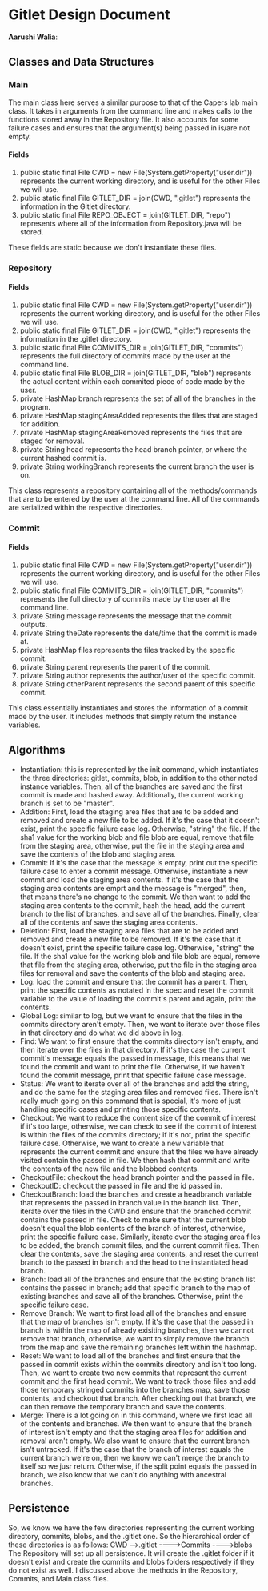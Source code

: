 # Gitlet Design Document

**Aarushi Walia**:

## Classes and Data Structures

### Main
The main class here serves a similar purpose to that of the Capers lab main class. It takes in arguments from the command line and makes calls to the functions stored away in the Repository file. It also accounts for some failure cases and ensures that the argument(s) being passed in is/are not empty.
#### Fields

1. public static final File CWD = new File(System.getProperty("user.dir")) represents the current working directory, and is useful for the other Files we will use.
2. public static final File GITLET_DIR = join(CWD, ".gitlet") represents the information in the Gitlet directory.
3. public static final File REPO_OBJECT = join(GITLET_DIR, "repo") represents where all of the information from Repository.java will be stored.

These fields are static because we don't instantiate these files.

### Repository

#### Fields

1. public static final File CWD = new File(System.getProperty("user.dir")) represents the current working directory, and is useful for the other Files we will use.
2. public static final File GITLET_DIR = join(CWD, ".gitlet") represents the information in the .gitlet directory.
3. public static final File COMMITS_DIR = join(GITLET_DIR, "commits") represents the full directory of commits made by the user at the command line.
4. public static final File BLOB_DIR = join(GITLET_DIR, "blob") represents the actual content within each commited piece of code made by the user.
5. private HashMap branch represents the set of all of the branches in the program.
6. private HashMap stagingAreaAdded represents the files that are staged for addition.
7. private HashMap stagingAreaRemoved represents the files that are staged for removal.
8. private String head represents the head branch pointer, or where the current hashed commit is.
9. private String workingBranch represents the current branch the user is on.

This class represents a repository containing all of the methods/commands that are to be entered by the user at the command line. All of the commands are serialized within the respective directories.

### Commit

#### Fields

1. public static final File CWD = new File(System.getProperty("user.dir")) represents the current working directory, and is useful for the other Files we will use.
3. public static final File COMMITS_DIR = join(GITLET_DIR, "commits") represents the full directory of commits made by the user at the command line.
3. private String message represents the message that the commit outputs.
4. private String theDate represents the date/time that the commit is made at. 
5. private HashMap files represents the files tracked by the specific commit.
6. private String parent represents the parent of the commit.
7. private String author represents the author/user of the specific commit.
8. private String otherParent represents the second parent of this specific commit.

This class essentially instantiates and stores the information of a commit made by the user. It includes methods that simply return the instance variables.

## Algorithms
- Instantiation: this is represented by the init command, which instantiates the three directories: gitlet, commits, blob, in addition to the other noted instance variables. Then, all of the branches are saved and the first commit is made and hashed away. Additionally, the current working branch is set to be "master".
- Addition: First, load the staging area files that are to be added and removed and create a new file to be added. If it's the case that it doesn't exist, print the specific failure case log. Otherwise, "string" the file. If the sha1 value for the working blob and file blob are equal, remove that file from the staging area, otherwise, put the file in the staging area and save the contents of the blob and staging area.
- Commit: If it's the case that the message is empty, print out the specific failure case to enter a commit message. Otherwise, instantiate a new commit and load the staging area contents. If it's the case that the staging area contents are emprt and the message is "merged", then, that means there's no change to the commit. We then want to add the staging area contents to the commit, hash the head, add the current branch to the list of branches, and save all of the branches. Finally, clear all of the contents anf save the staging area contents.
- Deletion: First, load the staging area files that are to be added and removed and create a new file to be removed. If it's the case that it doesn't exist, print the specific failure case log. Otherwise, "string" the file. If the sha1 value for the working blob and file blob are equal, remove that file from the staging area, otherwise, put the file in the staging area files for removal and save the contents of the blob and staging area.
- Log: load the commit and ensure that the commit has a parent. Then, print the specific contents as notated in the spec and reset the commit variable to the value of loading the commit's parent and again, print the contents.
- Global Log: similar to log, but we want to ensure that the files in the commits directory aren't empty. Then, we want to iterate over those files in that directory and do what we did above in log.
- Find: We want to first ensure that the commits directory isn't empty, and then iterate over the files in that directory. If it's the case the current commit's message equals the passed in message, this means that we found the commit and want to print the file. Otherwise, if we haven't found the commit message, print that specific failure case message.
- Status: We want to iterate over all of the branches and add the string, and do the same for the staging area files and removed files. There isn't really much going on this command that is special, it's more of just handling specific cases and printing those specific contents.
- Checkout: We want to reduce the content size of the commit of interest if it's too large, otherwise, we can check to see if the commit of interest is within the files of the commits directory; if it's not, print the specific failure case. Otherwise, we want to create a new variable that represents the current commit and ensure that the files we have already visited contain the passed in file. We then hash that commit and write the contents of the new file and the blobbed contents.
- CheckoutFile: checkout the head branch pointer and the passed in file.
- CheckoutID: checkout the passed in file and the id passed in.
- CheckoutBranch: load the branches and create a headbranch variable that represents the passed in branch value in the branch list. Then, iterate over the files in the CWD and ensure that the branched commit contains the passed in file. Check to make sure that the current blob doesn't equal the blob contents of the branch of interest, otherwise, print the specific failure case. Similarly, iterate over the staging area files to be added, the branch commit files, and the current commit files. Then clear the contents, save the staging area contents, and reset the current branch to the passed in branch and the head to the instantiated head branch.
- Branch: load all of the branches and ensure that the existing branch list contains the passed in branch; add that specific branch to the map of existing branches and save all of the branches. Otherwise, print the specific failure case.
- Remove Branch: We want to first load all of the branches and ensure that the map of branches isn't empty. If it's the case that the passed in branch is within the map of already exisiting branches, then we cannot remove that branch, otherwise, we want to simply remove the branch from the map and save the remaining branches left within the hashmap.
- Reset: We want to load all of the branches and first ensure that the passed in commit exists within the commits directory and isn't too long. Then, we want to create two new commits that represent the current commit and the first head commit. We want to track those files and add those temporary stringed commits into the branches map, save those contents, and checkout that branch. After checking out that branch, we can then remove the temporary branch and save the contents.
- Merge: There is a lot going on in this command, where we first load all of the contents and branches. We then want to ensure that the branch of interest isn't empty and that the staging area files for addition and removal aren't empty. We also want to ensure that the current branch isn't untracked. If it's the case that the branch of interest equals the current branch we're on, then we know we can't merge the branch to itself so we jusr return. Otherwise, if the split point equals the passed in branch, we also know that we can't do anything with ancestral branches.

## Persistence

So, we know we have the few directories representing the current working directory, commits, blobs, and the .gitlet one. So the hierarchical order of these directories is as follows:
CWD
-->.gitlet
---->Commits
---->blobs
The Repository will set up all persistence. It will create the .gitlet folder if it doesn't exist and create the commits and blobs folders respectively if they do not exist as well. I discussed above the methods in the Repository, Commits, and Main class files.
